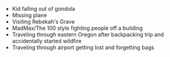 * Kid falling out of gondola
* Missing plane
* Visiting Rebekah's Grave
* MadMax/The 100 style fighting people off a building
* Traveling through eastern Oregon after backpacking trip and accidentally started wildfire
* Traveling through airport getting lost and forgetting bags
